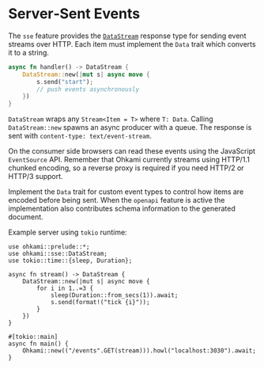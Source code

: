 # Server‑Sent Events

The `sse` feature provides the [`DataStream`](../ohkami-0.24/ohkami/src/sse)
response type for sending event streams over HTTP.  Each item must implement the
`Data` trait which converts it to a string.

```rust
async fn handler() -> DataStream {
    DataStream::new(|mut s| async move {
        s.send("start");
        // push events asynchronously
    })
}
```

`DataStream` wraps any `Stream<Item = T>` where `T: Data`.  Calling
`DataStream::new` spawns an async producer with a queue.  The response is sent
with `content-type: text/event-stream`.

On the consumer side browsers can read these events using the JavaScript
`EventSource` API.  Remember that Ohkami currently streams using HTTP/1.1
chunked encoding, so a reverse proxy is required if you need HTTP/2 or HTTP/3
support.

Implement the `Data` trait for custom event types to control how items are
encoded before being sent.  When the `openapi` feature is active the
implementation also contributes schema information to the generated document.




Example server using `tokio` runtime:

```rust,no_run
use ohkami::prelude::*;
use ohkami::sse::DataStream;
use tokio::time::{sleep, Duration};

async fn stream() -> DataStream {
    DataStream::new(|mut s| async move {
        for i in 1..=3 {
            sleep(Duration::from_secs(1)).await;
            s.send(format!("tick {i}"));
        }
    })
}

#[tokio::main]
async fn main() {
    Ohkami::new(("/events".GET(stream))).howl("localhost:3030").await;
}
```
